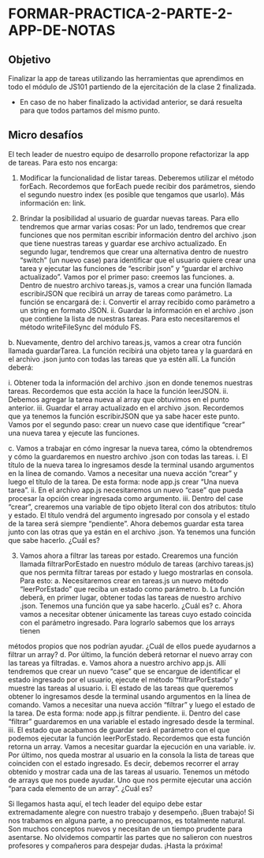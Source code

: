 # FORMAR-PRACTICA-2-PARTE-2-APP-DE-NOTAS
## Objetivo
Finalizar la app de tareas utilizando las herramientas que aprendimos en todo el módulo
de JS101 partiendo de la ejercitación de la clase 2 finalizada.
* En caso de no haber finalizado la actividad anterior, se dará resuelta para que todos
partamos del mismo punto.


## Micro desafíos

El tech leader de nuestro equipo de desarrollo propone refactorizar la app de tareas. Para
esto nos encarga:
1. Modificar la funcionalidad de listar tareas. Deberemos utilizar el método forEach.
Recordemos que forEach puede recibir dos parámetros, siendo el segundo nuestro
index (es posible que tengamos que usarlo).
Más información en: link.

2. Brindar la posibilidad al usuario de guardar nuevas tareas. Para ello tendremos que
armar varias cosas:
Por un lado, tendremos que crear funciones que nos permitan escribir
información dentro del archivo .json que tiene nuestras tareas y guardar ese
archivo actualizado.
En segundo lugar, tendremos que crear una alternativa dentro de nuestro “switch”
(un nuevo case) para identificar que el usuario quiere crear una tarea y ejecutar las
funciones de “escribir json” y “guardar el archivo actualizado”.
Vamos por el primer paso: creemos las funciones.
a. Dentro de nuestro archivo tareas.js, vamos a crear una función llamada
escribirJSON que recibirá un array de tareas como parámetro. La función se
encargará de:
i. Convertir el array recibido como parámetro a un string en formato
JSON.
ii. Guardar la información en el archivo .json que contiene la lista de
nuestras tareas. Para esto necesitaremos el método writeFileSync del
módulo FS.

b. Nuevamente, dentro del archivo tareas.js, vamos a crear otra función
llamada guardarTarea. La función recibirá una objeto tarea y la guardará en
el archivo .json junto con todas las tareas que ya estén allí. La función
deberá:



i. Obtener toda la información del archivo .json en donde tenemos
nuestras tareas. Recordemos que esta acción la hace la función
leerJSON.
ii. Debemos agregar la tarea nueva al array que obtuvimos en el punto
anterior.
iii. Guardar el array actualizado en el archivo .json. Recordemos que ya
tenemos la función escribirJSON que ya sabe hacer este punto.
Vamos por el segundo paso: crear un nuevo case que identifique
“crear” una nueva tarea y ejecute las funciones.

c. Vamos a trabajar en cómo ingresar la nueva tarea, cómo la obtendremos y
cómo la guardaremos en nuestro archivo .json con todas las tareas.
i. El título de la nueva tarea lo ingresamos desde la terminal usando
argumentos en la línea de comando. Vamos a necesitar una nueva
acción “crear” y luego el título de la tarea. De esta forma: node app.js
crear “Una nueva tarea”.
ii. En el archivo app.js necesitaremos un nuevo “case” que pueda
procesar la opción crear ingresada como argumento.
iii. Dentro del case “crear”, crearemos una variable de tipo objeto literal
con dos atributos: título y estado. El título vendrá del argumento
ingresado por consola y el estado de la tarea será siempre
“pendiente”.
Ahora debemos guardar esta tarea junto con las otras que ya están
en el archivo .json. Ya tenemos una función que sabe hacerlo. ¿Cuál
es?

3. Vamos ahora a filtrar las tareas por estado. Crearemos una función llamada
filtrarPorEstado en nuestro módulo de tareas (archivo tareas.js) que nos permita
filtrar tareas por estado y luego mostrarlas en consola. Para esto:
a. Necesitaremos crear en tareas.js un nuevo método “leerPorEstado” que
reciba un estado como parámetro.
b. La función deberá, en primer lugar, obtener todas las tareas de nuestro
archivo .json. Tenemos una función que ya sabe hacerlo. ¿Cuál es?
c. Ahora vamos a necesitar obtener únicamente las tareas cuyo estado coincida
con el parámetro ingresado. Para lograrlo sabemos que los arrays tienen



métodos propios que nos podrían ayudar. ¿Cuál de ellos puede ayudarnos a
filtrar un array?
d. Por último, la función deberá retornar el nuevo array con las tareas ya
filtradas.
e. Vamos ahora a nuestro archivo app.js. Allí tendremos que crear un nuevo
“case” que se encargue de identificar el estado ingresado por el usuario,
ejecute el método “filtrarPorEstado” y muestre las tareas al usuario.
i. El estado de las tareas que queremos obtener lo ingresamos desde la
terminal usando argumentos en la línea de comando. Vamos a
necesitar una nueva acción “filtrar” y luego el estado de la tarea. De
esta forma: node app.js filtrar pendiente.
ii. Dentro del case “filtrar” guardaremos en una variable el estado
ingresado desde la terminal.
iii. El estado que acabamos de guardar será el parámetro con el que
podemos ejecutar la función leerPorEstado. Recordemos que esta
función retorna un array. Vamos a necesitar guardar la ejecución en
una variable.
iv. Por último, nos queda mostrar al usuario en la consola la lista de
tareas que coinciden con el estado ingresado. Es decir, debemos
recorrer el array obtenido y mostrar cada una de las tareas al usuario.
Tenemos un método de arrays que nos puede ayudar. Uno que nos
permite ejecutar una acción “para cada elemento de un array”. ¿Cuál
es?

Si llegamos hasta aquí, el tech leader del equipo debe estar extremadamente alegre con
nuestro trabajo y desempeño. ¡Buen trabajo!
Si nos trabamos en alguna parte, a no preocuparnos, es totalmente natural. Son muchos
conceptos nuevos y necesitan de un tiempo prudente para asentarse. No olvidemos compartir
las partes que no salieron con nuestros profesores y compañeros para despejar dudas.
¡Hasta la próxima!
